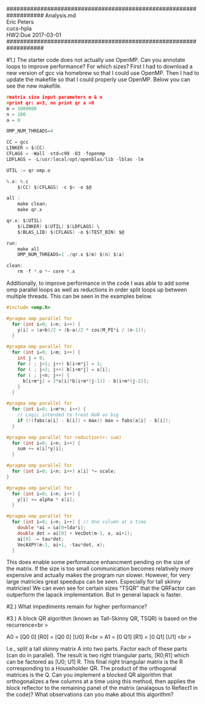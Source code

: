 ###################################################################
Analysis.md<br />
Eric Peters<br />
cucs-hpla<br />
HW2:Due 2017-03-01<br />
###################################################################

#1.) The starter code does not actually use OpenMP.  Can you annotate loops to improve performance? For which sizes?
First I had to download a new version of gcc via homebrew so that I could use OpenMP.  Then I had to update the makefile so that I could properly use OpenMP.  Below you can see the new makefile.
```c
#matrix size input parameters m & n
#print qr: a=3, no print qr a =0
m = 1000000
n = 100
a = 0

OMP_NUM_THREADS=4

CC = gcc
LINKER = $(CC)
CFLAGS = -Wall -std=c99 -O3 -fopenmp
LDFLAGS = -L/usr/local/opt/openblas/lib -lblas -lm

UTIL := qr-omp.o

%.o: %.c
	$(CC) $(CFLAGS) -c $< -o $@

all : 
	make clean;
	make qr.x

qr.x: $(UTIL) 
	$(LINKER) $(UTIL) $(LDFLAGS) \
	$(BLAS_LIB) $(CFLAGS) -o $(TEST_BIN) $@ 

run:
	make all
	OMP_NUM_THREADS=1 ./qr.x $(m) $(n) $(a)

clean:
	rm -f *.o *~ core *.x

```
Additionally, to improve performance in the code I was able to add some omp parallel loops as well as reductions in order split loops up between multiple threads.  This can be seen in the examples below.
```c
#include <omp.h>

#pragma omp parallel for  
  for (int i=0; i<n; i++) {
    y[i] = (a+b)/2 + (b-a)/2 * cos(M_PI*i / (n-1));
  }  

#pragma omp parallel for
  for (int i=0; i<m; i++) {
    int j = 0;
    for ( ; j<1; j++) b[i+m*j] = 1;
    for ( ; j<2; j++) b[i+m*j] = x[i];
    for ( ; j<n; j++) {
      b[i+m*j] = 2*x[i]*b[i+m*(j-1)] - b[i+m*(j-2)];
    }
  }

#pragma omp parallel for
  for (int i=0; i<m*n; i++) {
    // Logic intended to treat NaN as big
    if (!(fabs(a[i] - b[i]) < max)) max = fabs(a[i] - b[i]);
  }

#pragma omp parallel for reduction(+: sum)
  for (int i=0; i<n; i++) {
    sum += x[i]*y[i];
  }

#pragma omp parallel for
  for (int i=0; i<n; i++) x[i] *= scale;
}

#pragma omp parallel for
  for (int i=0; i<n; i++) {
    y[i] += alpha * x[i];
  }

#pragma omp parallel for
  for (int i=0; i<n; i++) { // One column at a time
    double *ai = &a[0+lda*i];
    double dot = ai[0] + VecDot(m-1, x, ai+1);
    ai[0] -= tau*dot;
    VecAXPY(m-1, ai+1, -tau*dot, x);
  }

```
This does enable some performance enhancment pending on the size of the matrix.  If the size is too small communication becomes relatively more expensive and actually makes the program run slower.  However, for very large matricies great speedups can be seen.  Especially for tall skinny matricies! We can even see for certain sizes "TSQR" that the QRFactor can outperform the lapack implementation.  But in general lapack is faster.


#2.) What impediments remain for higher performance?


#3.) A block QR algorithm (known as Tall-Skinny QR, TSQR) is based on the recurrence<br \>

A0 = [Q0 0] [R0] = [Q0 0] [U0] R<br \>
A1 = [0 Q1] [R1] = [0 Q1] [U1] <br \>

I.e., split a tall skinny matrix A into two parts.  Factor each of these parts (can do in parallel).  The result is two right triangular parts, [R0;R1] which can be factored as [U0; U1] R.   This final right triangular matrix is the R corresponding to a Householder QR.  The product of the orthogonal matrices is the Q.  Can you implement a blocked QR algorithm that orthogonalizes a few columns at a time using this method, then applies the block reflector to the remaining panel of the matrix (analagous to Reflect1 in the code)?  What observations can you make about this algorithm?
